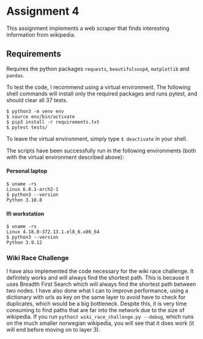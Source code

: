 # Assignment 4

This assignment implements a web scraper that finds interesting information from
wikipedia.

## Requirements

Requires the python packages ```requests```, ```beautifulsoup4```, ```matplotlib``` and ```pandas```.

To test the code, I recommend using a virtual environment. The following shell commands will install only the required packages and runs pytest, and should clear all 37 tests.

```
$ python3 -m venv env
$ source env/bin/activate
$ pip3 install -r requirements.txt
$ pytest tests/
```

To leave the virtual environment, simply type ```$ deactivate``` in your shell.

The scripts have been successfully run in the following environments (both with the virtual environment described above):

#### Personal laptop
```
$ uname -rs
Linux 6.0.1-arch2-1
$ python3 --version
Python 3.10.8
```
#### Ifi workstation
```
$ uname -rs
Linux 4.18.0-372.13.1.el8_6.x86_64
$ python3 --version
Python 3.9.12
```

### Wiki Race Challenge

I have also implemented the code necessary for the wiki race challenge. It definitely works and will always find the shortest path. This is because it uses Breadth First Search which will always find the shortest path between two nodes. I have also done what I can to improve performance, using a dictionary with urls as key on the same layer to avoid have to check for duplicates, which would be a big bottleneck. Despite this, it is very time consuming to find paths that are far into the network due to the size of wikipedia. If you run ```python3 wiki_race_challenge.py --debug```, which runs on the much smaller norwegian wikipedia, you will see that it does work (it will end before moving on to layer 3).

